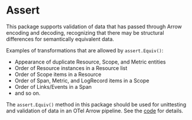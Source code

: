 # Assert

This package supports validation of data that has passed through Arrow encoding
and decoding, recognizing that there may be structural differences for
semantically equivalent data.

Examples of transformations that are allowed by `assert.Equiv()`:

- Appearance of duplicate Resource, Scope, and Metric entities
- Order of Resource instances in a Resource list
- Order of Scope items in a Resource
- Order of Span, Metric, and LogRecord items in a Scope
- Order of Links/Events in a Span
- and so on.

The `assert.Equiv()` method in this package should be used for unittesting and
validation of data in an OTel Arrow pipeline.  See the [code](equiv.go) for
details.

